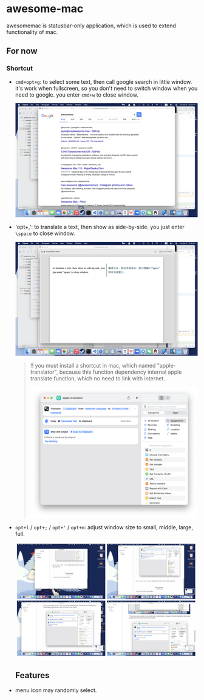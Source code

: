 # awesome-mac

awesomemac is statusbar-only application, which is used to extend functionality of mac.

##  For now

### Shortcut

- `cmd+opt+g`: to select some text, then call google search in little window. it's work when fullscreen,  so you don't need to switch window when you need to google. you enter `cmd+w` to close window.

  ![Screenshot 2024-03-05 at 13.34.14](README.assets/Screenshot%202024-03-05%20at%2013.34.14-9617654.png)

- 'opt+,': to translate a text, then show as side-by-side. you just enter `\space` to close window. 

  ![Screenshot 2024-03-05 at 13.36.43](README.assets/Screenshot%202024-03-05%20at%2013.36.43-9617654.png)

  > ‼️ you must install a shortcut in mac, which named "apple-translator", because this function dependency internal apple translate function, which no need to link with internet.
  >
  > ![Screenshot 2024-03-05 at 13.39.10](README.assets/Screenshot%202024-03-05%20at%2013.39.10-9617654.png)

- `opt+l` / `opt+;` / `opt+'` / `opt+m`: adjust window size to small, middle, large, full.

  ![Screenshot 2024-03-05 at 13.58.40](README.assets/Screenshot%202024-03-05%20at%2013.58.40.png)



  ## Features

- menu icon may randomly select.

